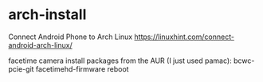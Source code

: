 # arch-install

Connect Android Phone to Arch Linux
https://linuxhint.com/connect-android-arch-linux/

facetime camera
    install packages from the AUR (I just used pamac):
        bcwc-pcie-git
        facetimehd-firmware
    reboot

